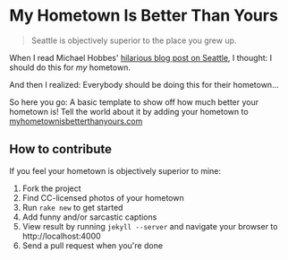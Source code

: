 # My Hometown Is Better Than Yours

> Seattle is objectively superior to the place you grew up.

When I read Michael Hobbes' [hilarious blog post on Seattle](http://rottenindenmark.wordpress.com/2012/01/03/my-hometown-is-better-than-yours/), I thought: I should do this for *my* hometown.

And then I realized: Everybody should be doing this for their hometown...

So here you go: A basic template to show off how much better your hometown is! Tell the world about it by adding your hometown to [myhometownisbetterthanyours.com](http://www.myhometownisbetterthanyours.com)

## How to contribute

If you feel your hometown is objectively superior to mine:

1. Fork the project
2. Find CC-licensed photos of your hometown
3. Run `rake new` to get started
4. Add funny and/or sarcastic captions
5. View result by running `jekyll --server` and navigate your browser to http://localhost:4000
5. Send a pull request when you're done